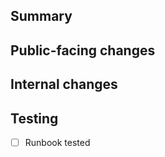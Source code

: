 ## Summary

<!-- Summarize what your PR does here -->

## Public-facing changes

<!-- List any changes that might effect how end-users use this bot (changes to commands, new startup options, etc...). You don't have to go in-depth, but try to be comprehensive! -->

## Internal changes

<!-- List any changes to the internal APIs that may effect how developers work on this bot (i.e. new methods on the botWrapper, file reorganization, etc...). You don't have to list EVERY change (that's what code review is for!) but try to give a broad overview of these changes and your reasons for making them. -->

## Testing

- [ ] Runbook tested
